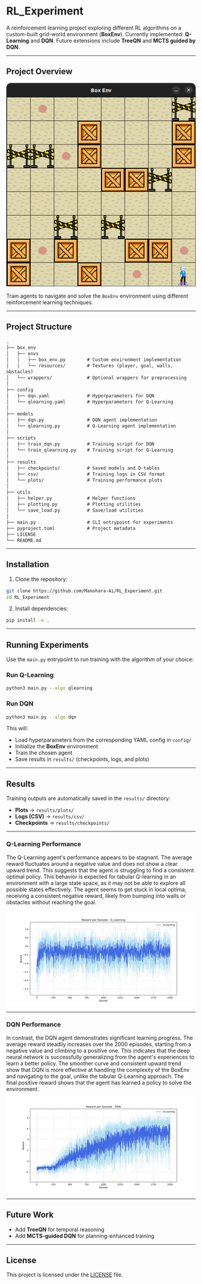 # RL\_Experiment

A reinforcement learning project exploring different RL algorithms on a custom-built grid-world environment (**BoxEnv**).
Currently implemented: **Q-Learning** and **DQN**.
Future extensions include **TreeQN** and **MCTS guided by DQN**.

---

## Project Overview

![Box Environment](box_env/envs/box_env.png)

Train agents to navigate and solve the `BoxEnv` environment using different reinforcement learning techniques.

---

## Project Structure

```
.
├── box_env
│   ├── envs
│   │   ├── box_env.py        # Custom environment implementation
│   │   └── resources/        # Textures (player, goal, walls, obstacles)
│   └── wrappers/             # Optional wrappers for preprocessing
│
├── config
│   ├── dqn.yaml              # Hyperparameters for DQN
│   └── qlearning.yaml        # Hyperparameters for Q-Learning
│
├── models
│   ├── dqn.py                # DQN agent implementation
│   └── qlearning.py          # Q-Learning agent implementation
│
├── scripts
│   ├── train_dqn.py          # Training script for DQN
│   └── train_qlearning.py    # Training script for Q-Learning
│
├── results
│   ├── checkpoints/          # Saved models and Q-tables
│   ├── csv/                  # Training logs in CSV format
│   └── plots/                # Training performance plots
│
├── utils
│   ├── helper.py             # Helper functions
│   ├── plotting.py           # Plotting utilities
│   └── save_load.py          # Save/load utilities
│
├── main.py                   # CLI entrypoint for experiments
├── pyproject.toml            # Project metadata
├── LICENSE
└── README.md
```

---

## Installation

1. Clone the repository:

```bash
git clone https://github.com/Manohara-Ai/RL_Experiment.git
cd RL_Experiment
```

2. Install dependencies:

```bash
pip install -e .
```

---

## Running Experiments

Use the `main.py` entrypoint to run training with the algorithm of your choice:

### Run Q-Learning

```bash
python3 main.py --algo qlearning
```

### Run DQN

```bash
python3 main.py --algo dqn
```

This will:

* Load hyperparameters from the corresponding YAML config in `config/`
* Initialize the **BoxEnv** environment
* Train the chosen agent
* Save results in `results/` (checkpoints, logs, and plots)

---

## Results

Training outputs are automatically saved in the `results/` directory:

* **Plots** → `results/plots/`
* **Logs (CSV)** → `results/csv/`
* **Checkpoints** → `results/checkpoints/`

---

### Q-Learning Performance

The Q-Learning agent's performance appears to be stagnant. The average reward fluctuates around a negative value and does not show a clear upward trend. This suggests that the agent is struggling to find a consistent optimal policy. This behavior is expected for tabular Q-learning in an environment with a large state space, as it may not be able to explore all possible states effectively. The agent seems to get stuck in local optima, receiving a consistent negative reward, likely from bumping into walls or obstacles without reaching the goal.

[![Q-Learning Plot](results/plots/Q_Learning.png)](results/plots/Q_Learning.png)

---

### DQN Performance

In contrast, the DQN agent demonstrates significant learning progress. The average reward steadily increases over the 2000 episodes, starting from a negative value and climbing to a positive one. This indicates that the deep neural network is successfully generalizing from the agent's experiences to learn a better policy. The smoother curve and consistent upward trend show that DQN is more effective at handling the complexity of the BoxEnv and navigating to the goal, unlike the tabular Q-Learning approach. The final positive reward shows that the agent has learned a policy to solve the environment.

[![DQN Plot](results/plots/DQN.png)](results/plots/DQN.png)

---

## Future Work

* Add **TreeQN** for temporal reasoning
* Add **MCTS-guided DQN** for planning-enhanced training

---

## License

This project is licensed under the [LICENSE](LICENSE) file.

